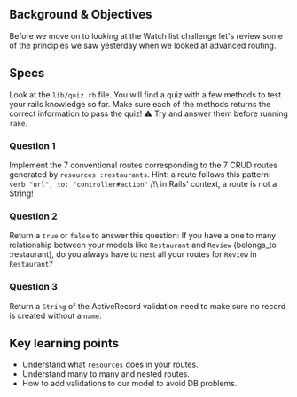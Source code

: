 ## Background & Objectives

Before we move on to looking at the Watch list challenge let's review some of the principles we saw yesterday when we looked at advanced routing.

## Specs

Look at the `lib/quiz.rb` file. You will find a quiz with a few methods
to test your rails knowledge so far. Make sure each of the methods returns
the correct information to pass the quiz!
⚠️ Try and answer them before running `rake`.

### Question 1

Implement the 7 conventional routes corresponding to the 7 CRUD routes generated by `resources :restaurants`.
Hint: a route follows this pattern: `verb "url", to: "controller#action"`
/!\ in Rails' context, a route is not a String!

### Question 2

Return a `true` or `false` to answer this question:
If you have a one to many relationship between your models like `Restaurant` and `Review` (belongs_to :restaurant), do you always have to nest all your routes for `Review` in `Restaurant`?

### Question 3

Return a `String` of the ActiveRecord validation need to make sure no record is created without a `name`.


## Key learning points

- Understand what `resources` does in your routes.
- Understand many to many and nested routes.
- How to add validations to our model to avoid DB problems.
